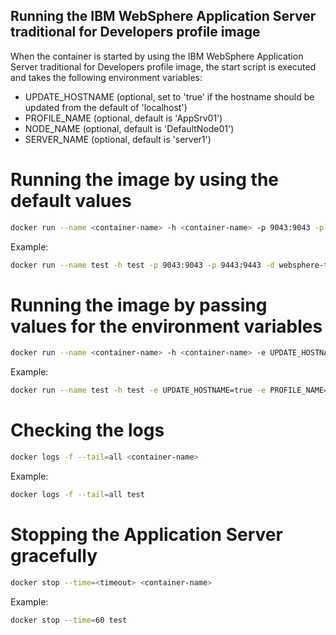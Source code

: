 ## Running the IBM WebSphere Application Server traditional for Developers profile image

When the container is started by using the IBM WebSphere Application Server traditional for Developers profile image, the start script is executed and takes the following environment variables:

* UPDATE_HOSTNAME (optional, set to 'true' if the hostname should be updated from the default of 'localhost')
* PROFILE_NAME (optional, default is 'AppSrv01')
* NODE_NAME (optional, default is 'DefaultNode01')
* SERVER_NAME (optional, default is 'server1')

# Running the image by using the default values

```bash
docker run --name <container-name> -h <container-name> -p 9043:9043 -p 9443:9443 -d <profile-image-name>
```

Example:

```bash
docker run --name test -h test -p 9043:9043 -p 9443:9443 -d websphere-traditional:profile
```

# Running the image by passing values for the environment variables

```bash
docker run --name <container-name> -h <container-name> -e UPDATE_HOSTNAME=true -e PROFILE_NAME=<profile-name> -e NODE_NAME=<node-name> -e SERVER_NAME=<server-name> -p 9043:9043 -p 9443:9443 -d <profile-image-name>
```    

Example:

```bash
docker run --name test -h test -e UPDATE_HOSTNAME=true -e PROFILE_NAME=AppSrv02 -e NODE_NAME=DefaultNode02 -e SERVER_NAME=server2 -p 9043:9043 -p 9443:9443 -d websphere-traditional:profile 
``` 

# Checking the logs

```bash
docker logs -f --tail=all <container-name>
```

Example:

```bash
docker logs -f --tail=all test
``` 

# Stopping the Application Server gracefully

```bash
docker stop --time=<timeout> <container-name>
```

Example:

```bash
docker stop --time=60 test
```
